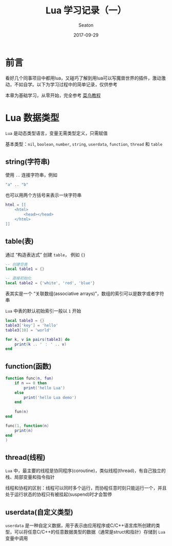 ﻿---
layout: post
title: Lua 学习记录（一）
date:       2017-09-29
author:     Seaton
catalog: true
tags:
    - lua
---

# 前言

看好几个同事项目中都用lua，又碰巧了解到用lua可以写魔兽世界的插件，激动激动，不如自学。以下为学习过程中的简单记录，仅供参考

本章为基础学习，从零开始，完全参考 [菜鸟教程](http://www.runoob.com/lua/lua-tutorial.html)

# Lua 数据类型

`Lua` 是动态类型语言，变量无需类型定义，只需赋值

基本类型：`nil`, `boolean`, `number`, `string`, `userdata`, `function`, `thread` 和 `table`

## string(字符串)

使用 `..` 连接字符串，例如 

```lua
"a" .. "b"
```

也可以用两个方括号来表示一块字符串

```lua
html = [[
    <html>
        <head></head>
    </html>
]]
```

## table(表)

通过 “构造表达式” 创建 `table`， 例如 `{}`

```lua
-- 创建空表
local table1 = {}

-- 直接初始化
local table2 = {'white', 'red', 'blue'}
```

表其实是一个 “关联数组(associative arrays)”，数组的索引可以是数字或者字符串

`Lua` 中表的默认初始索引一般以 `1` 开始

```lua
local table3 = {}
table3['key'] = 'hello'
table3[10] = 'world'

for k, v in pairs(table3) do
    print(k .. ' ： ' .. v)
end
```

## function(函数)

```lua
function func(n, fun)
    if n == 0 then
        print('hello Lua')
    else
        print('hello Lua demo')
    end
    
    fun(n)
end

func(1, function(n)
    print(n)
end
)
```

## thread(线程)

`Lua` 中，最主要的线程是协同程序(coroutine)，类似线程(thread)，有自己独立的栈、局部变量和指令指针

线程和协程的区别：线程可以同时多个运行，而协程任意时刻只能运行一个，并且处于运行状态的协程只有被挂起(suspend)时才会暂停

## userdata(自定义类型)

`userdata` 是一种自定义数据，用于表示由应用程序或C/C++语言库所创建的类型，可以将任意C/C++的任意数据类型的数据（通常是struct和指针）存储到 `Lua` 变量中调用
        




